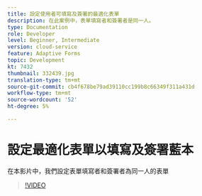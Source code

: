 ```yaml
---
title: 設定使用者可填寫及簽署的最適化表單
description: 在此案例中，表單填寫者和簽署者是同一人。
type: Documentation
role: Developer
level: Beginner, Intermediate
version: cloud-service
feature: Adaptive Forms
topic: Development
kt: 7432
thumbnail: 332439.jpg
translation-type: tm+mt
source-git-commit: cb4f678be79ad39110cc199b8c66349f311a431d
workflow-type: tm+mt
source-wordcount: '52'
ht-degree: 5%

---
```


# 設定最適化表單以填寫及簽署藍本


在本影片中，我們設定表單填寫者和簽署者為同一人的表單

>[!VIDEO](https://video.tv.adobe.com/v/332439/?quality=9&learn=on)

